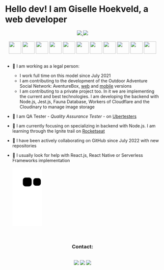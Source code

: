 # Hello dev! I am Giselle Hoekveld, a web developer   

<div align="center">
  <a href="https://github.com/gihoekveld">
  <img height="180em" src="https://github-readme-stats.vercel.app/api/top-langs/?username=gihoekveld&layout=compact&langs_count=7&theme=dracula"/>
  <img height="180em" src="https://github-readme-stats.vercel.app/api?username=gihoekveld&show_icons=true&theme=dracula&include_all_commits=true&count_private=true"/>
  </a>
</div>
<br/>
<div align="center">
  <img src="https://cdn.jsdelivr.net/gh/devicons/devicon/icons/typescript/typescript-plain.svg" width="40" height="40" /> <img src="https://cdn.jsdelivr.net/gh/devicons/devicon/icons/javascript/javascript-plain.svg" width="40" height="40" /> <img src="https://cdn.jsdelivr.net/gh/devicons/devicon/icons/react/react-original.svg" width="40" height="40" /> <img src="https://cdn.jsdelivr.net/gh/devicons/devicon/icons/nodejs/nodejs-plain.svg" width="40" height="40" /> <img src="https://cdn.jsdelivr.net/gh/devicons/devicon/icons/jest/jest-plain.svg" width="40" height="40" /> <img src="https://cdn.jsdelivr.net/gh/devicons/devicon/icons/html5/html5-plain.svg" width="40" height="40" /> <img src="https://cdn.jsdelivr.net/gh/devicons/devicon/icons/css3/css3-plain.svg" width="40" height="40" /> <img src="https://cdn.jsdelivr.net/gh/devicons/devicon/icons/graphql/graphql-plain.svg" width="40" height="40" /> <img src="https://cdn.jsdelivr.net/gh/devicons/devicon/icons/vscode/vscode-original.svg" width="40" height="40" /> <img src="https://cdn.jsdelivr.net/gh/devicons/devicon/icons/git/git-plain.svg" width="40" height="40" /> <img src="https://cdn.jsdelivr.net/gh/devicons/devicon/icons/php/php-plain.svg" width="40" height="40" />
</div>
  
## 

- 🔭 I am working as a legal person:
  - I work full time on this model since July 2021
  - I am contributing to the development of the Outdoor Adventure Social Network: AventureBox, <a href="https://aventurebox.com/" target="_blank">web</a> and <a href="https://apps.apple.com/br/app/aventurebox/id1479232795" target="_blank">mobile</a> versions
  - I am contributing to a private project too. In it we are implementing the current and best technologies. I am developing the backend with Node.js, Jest.js, Fauna Database, Workers of Cloudflare and the Cloudinary to manage image storage
- :space_invader: I am QA Tester - _Quality Assurance Tester_ - on <a href="https://ubertesters.com/">Ubertesters</a>
- 🌱 I am currently focusing on specializing in backend with Node.js. I am learning through the Ignite trail on <a href="https://www.rocketseat.com.br/" target="_blank">Rocketseat</a>
- 👯 I have been actively collaborating on GitHub since July 2022 with new repositories
- 🤔 I usually look for help with React.js, React Native or Serverless Frameworks implementation   

  ![Snake animation](https://github.com/gihoekveld/gihoekveld/blob/output/github-contribution-grid-snake.svg)

<br/>
<div align="center">
  <h3>Contact:</h3>
  <br/>
  <a href="https://www.linkedin.com/in/giselle-hoekveld-1b8081142" target="_blank"><img src="https://img.shields.io/badge/-LinkedIn-%230077B5?style=for-the-badge&logo=linkedin&logoColor=white" target="_blank"></a>
  <a href="mailto:gisellehoekveld@gmail.com"><img src="https://img.shields.io/badge/-Gmail-%23333?style=for-the-badge&logo=gmail&logoColor=white" target="_blank"></a>
  <a href="https://instagram.com/gihoekveld" target="_blank"><img src="https://img.shields.io/badge/-Instagram-%23E4405F?style=for-the-badge&logo=instagram&logoColor=white" target="_blank"></a>
</div> 

